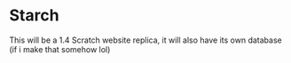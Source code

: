 # Starch
This will be a 1.4 Scratch website replica, it will also have its own database (if i make that somehow lol)
